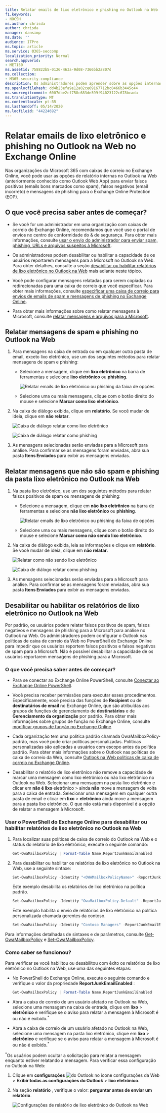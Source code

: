 ```yaml
---
title: Relatar emails de lixo eletrônico e phishing no Outlook na Web
f1.keywords:
- NOCSH
ms.author: chrisda
author: chrisda
manager: dansimp
ms.date: ''
audience: ITPro
ms.topic: article
ms.service: O365-seccomp
localization_priority: Normal
search.appverid:
- MET150
ms.assetid: 758822b5-0126-463a-9d08-7366bb2a807d
ms.collection:
- M365-security-compliance
description: Os administradores podem aprender sobre as opções internas de lixo eletrônico, não lixo eletrônico e relatório de email de phishing no Outlook na Web (Outlook Web App) no Exchange Online e como desabilitar essas opções de relatórios para os usuários.
ms.openlocfilehash: dd4b23efa9e12a02ce69167712bc0466b3445c44
ms.sourcegitcommit: 6007dbe2cf758c683de399f94023122c678bcada
ms.translationtype: MT
ms.contentlocale: pt-BR
ms.lasthandoff: 05/14/2020
ms.locfileid: "44224692"
---
```

# <a name="report-junk-and-phishing-email-in-outlook-on-the-web-in-exchange-online"></a>Relatar emails de lixo eletrônico e phishing no Outlook na Web no Exchange Online

Nas organizações do Microsoft 365 com caixas de correio no Exchange Online, você pode usar as opções de relatório internas no Outlook na Web (anteriormente conhecido como Outlook Web App) para enviar falsos positivos (emails bons marcados como spam), falsos negativos (email incorreto) e mensagens de phishing para o Exchange Online Protection (EOP).

## <a name="what-do-you-need-to-know-before-you-begin"></a>O que você precisa saber antes de começar?

- Se você for um administrador em uma organização com caixas de correio do Exchange Online, recomendamos que você use o portal de envios no centro de conformidade do & de segurança. Para obter mais informações, consulte [usar o envio do administrador para enviar spam, phishing, URLs e arquivos suspeitos à Microsoft](admin-submission.md).

- Os administradores podem desabilitar ou habilitar a capacidade de os usuários reportarem mensagens para a Microsoft no Outlook na Web. Para obter detalhes, consulte a seção [desabilitar ou habilitar relatórios de lixo eletrônico no Outlook na Web](#disable-or-enable-junk-email-reporting-in-outlook-on-the-web) mais adiante neste tópico.

- Você pode configurar mensagens relatadas para serem copiadas ou redirecionadas para uma caixa de correio que você especificar. Para obter mais informações, consulte [especificar uma caixa de correio para envios de emails de spam e mensagens de phishing no Exchange Online](user-submission.md).

- Para obter mais informações sobre como relatar mensagens à Microsoft, consulte [relatar mensagens e arquivos para a Microsoft](report-junk-email-messages-to-microsoft.md).

## <a name="report-spam-and-phishing-messages-in-outlook-on-the-web"></a>Relatar mensagens de spam e phishing no Outlook na Web

1. Para mensagens na caixa de entrada ou em qualquer outra pasta de email, exceto lixo eletrônico, use um dos seguintes métodos para relatar mensagens de spam e phishing:

   - Selecione a mensagem, clique em **lixo eletrônico** na barra de ferramentas e selecione **lixo eletrônico** ou **phishing**.

     ![Relatar emails de lixo eletrônico ou phishing da faixa de opções](../../media/owa-report-junk.png)

   - Selecione uma ou mais mensagens, clique com o botão direito do mouse e selecione **Marcar como lixo eletrônico**.

2. Na caixa de diálogo exibida, clique em **relatório**. Se você mudar de ideia, clique em **não relatar**.

   ![Caixa de diálogo relatar como lixo eletrônico](../../media/owa-report-as-junk-dialog.png)

   ![Caixa de diálogo relatar como phishing](../../media/owa-report-as-phishing-dialog.png)

3. As mensagens selecionadas serão enviadas para a Microsoft para análise. Para confirmar se as mensagens foram enviadas, abra sua pasta **Itens Enviados** para exibir as mensagens enviadas.

## <a name="report-non-spam-and-phishing-messages-from-the-junk-email-folder-in-outlook-on-the-web"></a>Relatar mensagens que não são spam e phishing da pasta lixo eletrônico no Outlook na Web

1. Na pasta lixo eletrônico, use um dos seguintes métodos para relatar falsos positivos de spam ou mensagens de phishing:

   - Selecione a mensagem, clique em **não lixo eletrônico** na barra de ferramentas e selecione **não lixo eletrônico** ou **phishing**.

     ![Relatar emails de lixo eletrônico ou phishing da faixa de opções](../../media/owa-report-not-junk.png)

   - Selecione uma ou mais mensagens, clique com o botão direito do mouse e selecione **Marcar como não sendo lixo eletrônico**.

2. Na caixa de diálogo exibida, leia as informações e clique em **relatório**. Se você mudar de ideia, clique em **não relatar**.

   ![Relatar como não sendo lixo eletrônico](../../media/owa-report-as-not-junk-dialog.png)

   ![Caixa de diálogo relatar como phishing](../../media/owa-report-as-phishing-dialog.png)

3. As mensagens selecionadas serão enviadas para a Microsoft para análise. Para confirmar se as mensagens foram enviadas, abra sua pasta **Itens Enviados** para exibir as mensagens enviadas.

## <a name="disable-or-enable-junk-email-reporting-in-outlook-on-the-web"></a>Desabilitar ou habilitar os relatórios de lixo eletrônico no Outlook na Web

Por padrão, os usuários podem relatar falsos positivos de spam, falsos negativos e mensagens de phishing para a Microsoft para análise no Outlook na Web. Os administradores podem configurar o Outlook nas políticas de caixa de correio da Web no PowerShell do Exchange Online para impedir que os usuários reportem falsos positivos e falsos negativos de spam para a Microsoft. Não é possível desabilitar a capacidade de os usuários reportarem mensagens de phishing para a Microsoft.

### <a name="what-do-you-need-to-know-before-you-begin"></a>O que você precisa saber antes de começar?

- Para se conectar ao Exchange Online PowerShell, consulte [Conectar ao Exchange Online PowerShell](https://docs.microsoft.com/powershell/exchange/exchange-online/connect-to-exchange-online-powershell/connect-to-exchange-online-powershell).

- Você precisa receber permissões para executar esses procedimentos. Especificamente, você precisa das funções de **Recipient** ou de **destinatários de email** no Exchange Online, que são atribuídas aos grupos de funções de gerenciamento de **destinatários** e de **Gerenciamento da organização** por padrão. Para obter mais informações sobre grupos de função no Exchange Online, consulte [modificar grupos de função no Exchange Online](https://docs.microsoft.com/Exchange/permissions-exo/role-groups#modify-role-groups).

- Cada organização tem uma política padrão chamada OwaMailboxPolicy-padrão, mas você pode criar políticas personalizadas. Políticas personalizadas são aplicadas a usuários com escopo antes da política padrão. Para obter mais informações sobre o Outlook nas políticas de caixa de correio da Web, consulte [Outlook na Web políticas de caixa de correio no Exchange Online](https://docs.microsoft.com/Exchange/clients-and-mobile-in-exchange-online/outlook-on-the-web/outlook-web-app-mailbox-policies).

- Desabilitar o relatório de lixo eletrônico não remove a capacidade de marcar uma mensagem como lixo eletrônico ou não lixo eletrônico no Outlook na Web. Selecionar uma mensagem na pasta lixo eletrônico e clicar em **não é lixo** eletrônico \> ainda **não** move a mensagem de volta para a caixa de entrada. Selecionar uma mensagem em qualquer outra pasta de email e clicar em **lixo** \> **eletrônico** ainda move a mensagem para a pasta lixo eletrônico. O que não está mais disponível é a opção de relatar a mensagem à Microsoft.

### <a name="use-exchange-online-powershell-to-disable-or-enable-junk-email-reporting-in-outlook-on-the-web"></a>Usar o PowerShell do Exchange Online para desabilitar ou habilitar relatórios de lixo eletrônico no Outlook na Web

1. Para localizar suas políticas de caixa de correio do Outlook na Web e o status do relatório de lixo eletrônico, execute o seguinte comando:

   ```powershell
   Get-OwaMailboxPolicy | Format-Table Name,ReportJunkEmailEnabled
   ```

2. Para desabilitar ou habilitar os relatórios de lixo eletrônico no Outlook na Web, use a seguinte sintaxe:

   ```powershell
   Set-OwaMailboxPolicy -Identity "<OWAMailboxPolicyName>" -ReportJunkEmailEnabled <$true | $false>
   ```

   Este exemplo desabilita os relatórios de lixo eletrônico na política padrão.

   ```powershell
   Set-OwaMailboxPolicy -Identity "OwaMailboxPolicy-Default" -ReportJunkEmailEnabled $false
   ```

   Este exemplo habilita o envio de relatórios de lixo eletrônico na política personalizada chamada gerentes da contoso.

   ```powershell
   Set-OwaMailboxPolicy -Identity "Contoso Managers" -ReportJunkEmailEnabled $true
   ```

Para informações detalhadas de sintaxes e de parâmetros, consulte [Get-OwaMailboxPolicy](https://docs.microsoft.com/powershell/module/exchange/client-access/get-owamailboxpolicy) e [Set-OwaMailboxPolicy](https://docs.microsoft.com/powershell/module/exchange/client-access/set-owamailboxpolicy).

### <a name="how-do-you-know-this-worked"></a>Como saber se funcionou?

Para verificar se você habilitou ou desabilitou com êxito os relatórios de lixo eletrônico no Outlook na Web, use uma das seguintes etapas:

- No PowerShell do Exchange Online, execute o seguinte comando e verifique o valor da propriedade **ReportJunkEmailEnabled** :

  ```powershell
  Get-OwaMailboxPolicy | Format-Table Name,ReportJunkEmailEnabled
  ```

- Abra a caixa de correio de um usuário afetado no Outlook na Web, selecione uma mensagem na caixa de entrada, clique em **lixo** \> **eletrônico** e verifique se o aviso para relatar a mensagem à Microsoft é ou não é exibido.<sup>\*</sup>

- Abra a caixa de correio de um usuário afetado no Outlook na Web, selecione uma mensagem na pasta lixo eletrônico, clique em **lixo** \> **eletrônico** e verifique se o aviso para relatar a mensagem à Microsoft é ou não é exibido.<sup>\*</sup>

<sup>\*</sup>Os usuários podem ocultar a solicitação para relatar a mensagem enquanto estiver relatando a mensagem. Para verificar essa configuração no Outlook na Web:

1. Clique em **configurações** ![ do Outlook no ícone configurações da Web ](../../media/owa-settings-icon.png) \> **Exibir todas as configurações do Outlook** \> **lixo eletrônico**.
2. Na seção **relatório** , verifique o valor: **perguntar antes de enviar um relatório**.

   ![Configurações de relatório de lixo eletrônico do Outlook na Web](../../media/owa-junk-email-reporting-options.png)
